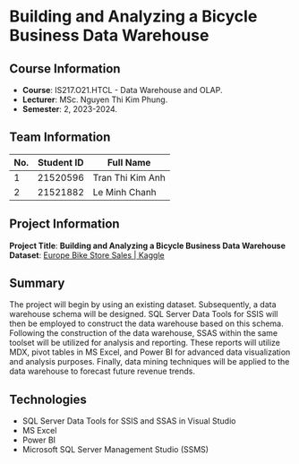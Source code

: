 # Building and Analyzing a Bicycle Business Data Warehouse

## Course Information
* **Course**: IS217.O21.HTCL - Data Warehouse and OLAP. <br>
* **Lecturer**: MSc. Nguyen Thi Kim Phung. <br>
* **Semester**: 2, 2023-2024. <br>

## Team Information
| No. | Student ID | Full Name           |
| --- | ---------- | ------------------- |
| 1   | 21520596   | Tran Thi Kim Anh    |
| 2   | 21521882   | Le Minh Chanh       |

## Project Information
**Project Title**: **Building and Analyzing a Bicycle Business Data Warehouse**  
**Dataset**: [Europe Bike Store Sales | Kaggle](https://www.kaggle.com/datasets/prepinstaprime/europe-bike-store-sales)

## Summary
The project will begin by using an existing dataset. Subsequently, a data warehouse schema will be designed. SQL Server Data Tools for SSIS will then be employed to construct the data warehouse based on this schema. Following the construction of the data warehouse, SSAS within the same toolset will be utilized for analysis and reporting. These reports will utilize MDX, pivot tables in MS Excel, and Power BI for advanced data visualization and analysis purposes. 
Finally, data mining techniques will be applied to the data warehouse to forecast future revenue trends.

## Technologies
- SQL Server Data Tools for SSIS and SSAS in Visual Studio
- MS Excel
- Power BI
- Microsoft SQL Server Management Studio (SSMS)
